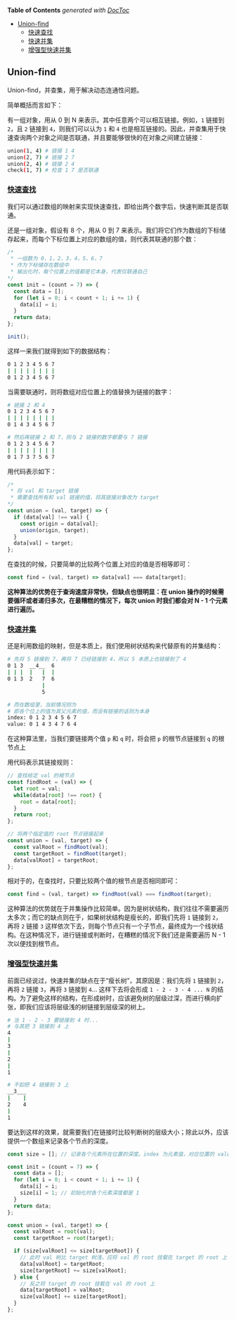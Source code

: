 <!-- START doctoc generated TOC please keep comment here to allow auto update -->
<!-- DON'T EDIT THIS SECTION, INSTEAD RE-RUN doctoc TO UPDATE -->
**Table of Contents**  *generated with [DocToc](https://github.com/thlorenz/doctoc)*

- [Union-find](#union-find)
  - [快速查找](#%E5%BF%AB%E9%80%9F%E6%9F%A5%E6%89%BE)
  - [快速并集](#%E5%BF%AB%E9%80%9F%E5%B9%B6%E9%9B%86)
  - [增强型快速并集](#%E5%A2%9E%E5%BC%BA%E5%9E%8B%E5%BF%AB%E9%80%9F%E5%B9%B6%E9%9B%86)

<!-- END doctoc generated TOC please keep comment here to allow auto update -->

## Union-find

Union-find，并查集，用于解决动态连通性问题。

简单概括而言如下：

有一组对象，用从 0 到 N 来表示。其中任意两个可以相互链接。例如，`1` 链接到 `2`，且 `2` 链接到 `4`，则我们可以认为 `1` 和 `4` 也是相互链接的。因此，并查集用于快速查询两个对象之间是否联通，并且要能够很快的在对象之间建立链接：

```bash
union(1, 4) # 链接 1 4
union(2, 7) # 链接 2 7
union(2, 4) # 链接 2 4
check(1, 7) # 检查 1 7 是否联通
```

### [快速查找](./quick-find.js)

我们可以通过数组的映射来实现快速查找，即给出两个数字后，快速判断其是否联通。

还是一组对象，假设有 8 个，用从 0 到 7 来表示。我们将它们作为数组的下标储存起来，而每个下标位置上对应的数组的值，则代表其联通的那个数：

```javascript
/*
 * 一组数为 0，1，2，3，4，5，6，7
 * 作为下标储存在数组中
 * 输出化时，每个位置上的值都是它本身，代表仅联通自己
*/
const init = (count = 7) => {
  const data = [];
  for (let i = 0; i < count + 1; i += 1) {
    data[i] = i;
  }
  return data;
};

init();
```

这样一来我们就得到如下的数据结构：

```bash
0 1 2 3 4 5 6 7
| | | | | | | |
0 1 2 3 4 5 6 7
```

当需要联通时，则将数组对应位置上的值替换为链接的数字：

```bash
# 链接 2 和 4
0 1 2 3 4 5 6 7
| | | | | | | |
0 1 4 3 4 5 6 7

# 然后再链接 2 和 7，则与 2 链接的数字都要与 7 链接
0 1 2 3 4 5 6 7
| | | | | | | |
0 1 7 3 7 5 6 7
```

用代码表示如下：

```javascript
/*
 * 将 val 和 target 链接
 * 需要查找所有和 val 链接的值，将其链接对象改为 target
*/
const union = (val, target) => {
  if (data[val] !== val) {
    const origin = data[val];
    union(origin, target);
  }
  data[val] = target;
};
```

在查找的时候，只要简单的比较两个位置上对应的值是否相等即可：

```javascript
const find = (val, target) => data[val] === data[target];
```

**这种算法的优势在于查询速度非常快，但缺点也很明显：在 union 操作的时候需要循环或者递归多次，在最糟糕的情况下，每次 union 时我们都会对 N - 1 个元素进行遍历。**

### [快速并集](./quick-union.js)

还是利用数组的映射，但是本质上，我们使用树状结构来代替原有的并集结构：

```bash
# 先将 5 链接到 7，再将 7 已经链接到 4，所以 5 本质上也链接到了 4
0 1 3  __4__  6
| | |  |   |  |
0 1 3  2   7  6
           |
           5

# 而在数组里，当前情况则为
# 即各个位上的值为其父元素的值，而没有链接的话则为本身
index: 0 1 2 3 4 5 6 7
value: 0 1 4 3 4 7 6 4
```

在这种算法里，当我们要链接两个值 `p` 和 `q` 时，将会把 `p` 的根节点链接到 `q` 的根节点上

用代码表示其链接规则：

```javascript
// 查找给定 val 的根节点
const findRoot = (val) => {
  let root = val;
  while(data[root] !== root) {
    root = data[root];
  }
  return root;
};

// 将两个指定值的 root 节点链接起来
const union = (val, target) => {
  const valRoot = findRoot(val);
  const targetRoot = findRoot(target);
  data[valRoot] = targetRoot;
};
```

相对于的，在查找时，只要比较两个值的根节点是否相同即可：

```javascript
const find = (val, target) => findRoot(val) === findRoot(target);
```

这种算法的优势就在于并集操作比较简单。因为是树状结构，我们往往不需要遍历太多次；而它的缺点则在于，如果树状结构是瘦长的，即我们先将 `1` 链接到 `2`， 再将 `2` 链接 `3` 这样依次下去，则每个节点只有一个子节点，最终成为一个线状结构。在这种情况下，进行链接或判断时，在糟糕的情况下我们还是需要遍历 N - 1 次以便找到根节点。

### [增强型快速并集](./quick-union-enhance.js)

前面已经说过，快速并集的缺点在于“瘦长树”，其原因是：我们先将 `1` 链接到 `2`， 再将 `2` 链接 `3`，再将 `3` 链接到 `4`... 这样下去将会形成 `1 - 2 - 3 - 4 ... N` 的结构。为了避免这样的结构，在形成树时，应该避免树的层级过深，而进行横向扩张，即我们应该将层级浅的树链接到层级深的树上。

```bash
# 当 1 - 2 - 3 要链接到 4 时...
# 与其把 3 链接到 4 上
4
|
3
|
2
|
1

# 不如把 4 链接到 3 上
__3___
|    |
2    4
|
1
```

要达到这样的效果，就需要我们在链接时比较判断树的层级大小；除此以外，应该提供一个数组来记录各个节点的深度。

```javascript
const size = []; // 记录各个元素所在位置的深度。index 为元素值，对应位置的 value 为深度

const init = (count = 7) => {
  const data = [];
  for (let i = 0; i < count + 1; i += 1) {
    data[i] = i;
    size[i] = 1; // 初始化时各个元素深度都是 1
  }
  return data;
};

const union = (val, target) => {
  const valRoot = root(val);
  const targetRoot = root(target);

  if (size[valRoot] <= size[targetRoot]) {
    // 此时 val 树比 target 树浅，应将 val 的 root 挂载在 target 的 root 上
    data[valRoot] = targetRoot;
    size[targetRoot] += size[valRoot];
  } else {
    // 反之将 target 的 root 挂载在 val 的 root 上
    data[targetRoot] = valRoot;
    size[valRoot] += size[targetRoot];
  }
};
```